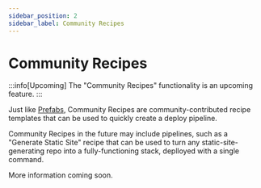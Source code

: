```yaml
---
sidebar_position: 2
sidebar_label: Community Recipes
---
```


# Community Recipes

:::info[Upcoming]
The "Community Recipes" functionality is an upcoming feature.
:::

Just like [Prefabs](/docs/blueprints/prefabs.md), Community Recipes are community-contributed recipe templates that can be used to quickly create a deploy pipeline.

Community Recipes in the future may include pipelines, such as a "Generate Static Site" recipe that can be used to turn any static-site-generating repo into a fully-functioning stack, deplloyed with a single command.

More information coming soon.
